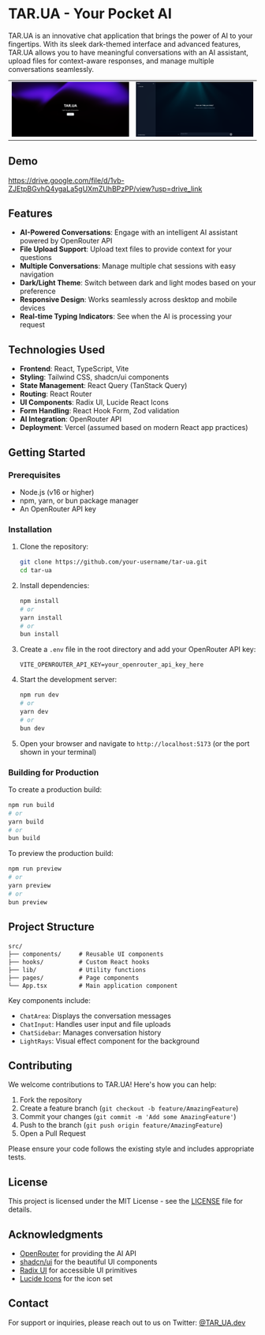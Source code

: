 # TAR.UA - Your Pocket AI

TAR.UA is an innovative chat application that brings the power of AI to your fingertips. With its sleek dark-themed interface and advanced features, TAR.UA allows you to have meaningful conversations with an AI assistant, upload files for context-aware responses, and manage multiple conversations seamlessly.

<table>
  <tr>
    <td><img src="/public/Screenshot%202025-08-03%20122916.png" alt="TAR.UA Preview 1" width="400"/></td>
    <td><img src="/public/Screenshot%202025-08-03%20130751.png" alt="TAR.UA Preview 2" width="400"/></td>
  </tr>
</table>

## Demo
https://drive.google.com/file/d/1vb-ZJEtpBGvhQ4ygaLa5gUXmZUhBPzPP/view?usp=drive_link


## Features

- **AI-Powered Conversations**: Engage with an intelligent AI assistant powered by OpenRouter API
- **File Upload Support**: Upload text files to provide context for your questions
- **Multiple Conversations**: Manage multiple chat sessions with easy navigation
- **Dark/Light Theme**: Switch between dark and light modes based on your preference
- **Responsive Design**: Works seamlessly across desktop and mobile devices
- **Real-time Typing Indicators**: See when the AI is processing your request

## Technologies Used

- **Frontend**: React, TypeScript, Vite
- **Styling**: Tailwind CSS, shadcn/ui components
- **State Management**: React Query (TanStack Query)
- **Routing**: React Router
- **UI Components**: Radix UI, Lucide React Icons
- **Form Handling**: React Hook Form, Zod validation
- **AI Integration**: OpenRouter API
- **Deployment**: Vercel (assumed based on modern React app practices)

## Getting Started

### Prerequisites

- Node.js (v16 or higher)
- npm, yarn, or bun package manager
- An OpenRouter API key

### Installation

1. Clone the repository:
   ```bash
   git clone https://github.com/your-username/tar-ua.git
   cd tar-ua
   ```

2. Install dependencies:
   ```bash
   npm install
   # or
   yarn install
   # or
   bun install
   ```

3. Create a `.env` file in the root directory and add your OpenRouter API key:
   ```env
   VITE_OPENROUTER_API_KEY=your_openrouter_api_key_here
   ```

4. Start the development server:
   ```bash
   npm run dev
   # or
   yarn dev
   # or
   bun dev
   ```

5. Open your browser and navigate to `http://localhost:5173` (or the port shown in your terminal)

### Building for Production

To create a production build:

```bash
npm run build
# or
yarn build
# or
bun build
```

To preview the production build:

```bash
npm run preview
# or
yarn preview
# or
bun preview
```

## Project Structure

```
src/
├── components/     # Reusable UI components
├── hooks/          # Custom React hooks
├── lib/            # Utility functions
├── pages/          # Page components
└── App.tsx         # Main application component
```

Key components include:
- `ChatArea`: Displays the conversation messages
- `ChatInput`: Handles user input and file uploads
- `ChatSidebar`: Manages conversation history
- `LightRays`: Visual effect component for the background

## Contributing

We welcome contributions to TAR.UA! Here's how you can help:

1. Fork the repository
2. Create a feature branch (`git checkout -b feature/AmazingFeature`)
3. Commit your changes (`git commit -m 'Add some AmazingFeature'`)
4. Push to the branch (`git push origin feature/AmazingFeature`)
5. Open a Pull Request

Please ensure your code follows the existing style and includes appropriate tests.

## License

This project is licensed under the MIT License - see the [LICENSE](LICENSE) file for details.

## Acknowledgments

- [OpenRouter](https://openrouter.ai/) for providing the AI API
- [shadcn/ui](https://ui.shadcn.com/) for the beautiful UI components
- [Radix UI](https://www.radix-ui.com/) for accessible UI primitives
- [Lucide Icons](https://lucide.dev/) for the icon set

## Contact

For support or inquiries, please reach out to us on Twitter: [@TAR_UA.dev](https://twitter.com/TAR_UA.dev)
